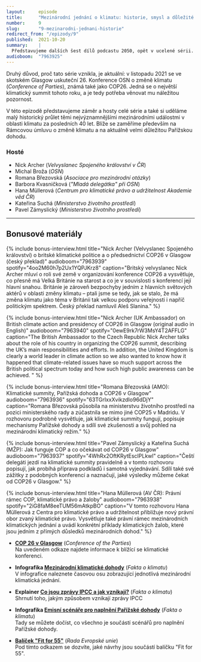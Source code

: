 ```yaml
---
layout:     episode
title:      "Mezinárodní jednání o klimatu: historie, smysl a důležité milníky"
number:     9
slug:       "9-mezinarodni-jednani-historie"
redirect_from: "/epizody/9"
published:  2021-10-20
summary:    |
  Představujeme dalších šest dílů podcastu 2050, opět v ucelené sérii. Tentokrát jsme se zaměřili na téma mezinárodních jednání a klimatických dohod. Jak aktivně k tématu změny klimatu přistupují země v různých částech světa, jaké jsou jejich národní priority a o čem spolu diskutují? A jakou roli hraje Česká republika?
audioboom:  "7963925"
---
```


Druhý důvod, proč tato série vznikla, je aktuální: v listopadu 2021 se ve skotském Glasgow uskuteční 26. Konference OSN o změně klimatu (_Conference of Parties_), známá také jako COP26. Jedná se o největší klimatický summit tohoto roku, a je tedy potřeba věnovat mu náležitou pozornost.

V této epizodě představujeme záměr a hosty celé série a také si uděláme malý historický průlet těmi nejvýznamnějšími mezinárodními událostmi v oblasti klimatu za posledních 40 let. Blíže se zaměříme především na Rámcovou úmluvu o změně klimatu a na aktuálně velmi důležitou Pařížskou dohodu.

### Hosté

* Nick Archer (_Velvyslanec Spojeného království v ČR_)
* Michal Broža (_OSN_)
* Romana Březovská (_Asociace pro mezinárodní otázky_)
* Barbora Kvasničková (_"Mladá delegátka" při OSN_)
* Hana Müllerová (_Centrum pro klimatické právo a udržitelnost Akademie věd ČR_)
* Kateřina Suchá (_Ministerstvo životního prostředí_)
* Pavel Zámyslický (_Ministerstvo životního prostředí_)

---

## Bonusové materiály

<div class="bonus-material" markdown="1">

{% include bonus-interview.html
  title="Nick Archer (Velvyslanec Spojeného království) o britské klimatické politice a o předsednictví COP26 v Glasgow (český překlad)"
  audioboom="7963939"
  spotify="4oo2M60h7p2Ux1YQPJKrz8"
  caption="Britský velvyslanec Nick Archer mluví o roli své země v organizování konference COP26 a vysvětluje, co přesně má Velká Británie na starost a co je v souvislosti s konferencí její hlavní snahou. Británie je zároveň bezpochyby jedním z hlavních světových aktérů v oblasti změny klimatu – ptali jsme se tedy, jak se stalo, že má změna klimatu jako téma v Británii tak velkou podporu veřejnosti i napříč politickým spektrem. Český překlad namluvil Aleš Slanina."
%}

{% include bonus-interview.html
  title="Nick Archer (UK Ambassador) on British climate action and presidency of COP26 in Glasgow (original audio in English)"
  audioboom="7963940"
  spotify="0ewE9rk7rW3MsY4T2AFFLG"
  caption="The British Ambassador to the Czech Republic Nick Archer talks about the role of his country in organizing the COP26 summit, describing the UK’s main responsibilities and efforts. In addition, the United Kingdom is clearly a world leader in climate action so we also wanted to know how it happened that climate-related issues have so much support across the British political spectrum today and how such high public awareness can be achieved. "
%}

{% include bonus-interview.html
  title="Romana Březovská (AMO): Klimatické summity, Pařížská dohoda a COP26 v Glasgow"
  audioboom="7963936"
  spotify="63TGrIxxXvikzdIo96dDjY"
  caption="Romana Březovská působila na ministerstvu životního prostředí na pozici ministerského rady a zúčastnila se mimo jiné COP25 v Madridu. V rozhovoru podrobně vysvětluje, jak klimatické summity fungují, popisuje mechanismy Pařížské dohody a sdílí své zkušenosti a svůj pohled na mezinárodní klimatický režim."
%}

{% include bonus-interview.html
  title="Pavel Zámyslický a Kateřina Suchá (MŽP): Jak funguje COP a co očekávat od COP26 v Glasgow"
  audioboom="7963937"
  spotify="4WhRx2OftKRytEscIPLkwl"
  caption="Čeští delegáti jezdí na klimatické summity pravidelně a v tomto rozhovoru popisují, jak probíhá příprava podkladů i samotná vyjednávání. Sdílí také své zážitky z podobných konferencí a naznačují, jaké výsledky můžeme čekat od COP26 v Glasgow."
%}

{% include bonus-interview.html
  title="Hana Müllerová (AV ČR): Právní rámec COP, klimatické právo a žaloby"
  audioboom="7963938"
  spotify="2iG8faM8eeTUM56mAtkpBO"
  caption="V tomto rozhovoru Hana Müllerová z Centra pro klimatické právo a udržitelnost přibližuje nový právní obor zvaný klimatické právo. Vysvětluje také právní rámec mezinárodních klimatických jednání a uvádí konkrétní příklady klimatických žalob, které jsou jedním z přímých důsledků mezinárodních dohod."
%}

* **[COP 26 v Glasgow](https://ukcop26.org/)** (_Conference of the Parties_)  
  Na uvedeném odkaze najdete informace k blížící se klimatické konferenci.

* **Infografika [Mezinárodní klimatické dohody](https://faktaoklimatu.cz/infografiky/svetove-dohody)** (_Fakta o klimatu_)  
  V infografice naleznete časovou osu zobrazující  jednotlivá mezinárodní klimatická jednání.

* **Explainer [Co jsou zprávy IPCC a jak vznikají?](https://faktaoklimatu.cz/explainery/zpravy-ipcc)** (_Fakta o klimatu_)  
  Shrnutí toho, jakým způsobem vznikají zprávy IPCC

* **Infografika [Emisní scénáře pro naplnění Pařížské dohody](https://faktaoklimatu.cz/infografiky/emisni-scenare-pariz)** (_Fakta o klimatu_)  
  Tady se můžete dočíst, co všechno je součástí scénářů pro naplnění Pařížské dohody.

* **[Balíček "Fit for 55"](https://www.consilium.europa.eu/cs/policies/eu-plan-for-a-green-transition/)** (_Rada Evropské unie_)  
  Pod tímto odkazem se dozvíte, jaké návrhy jsou součástí balíčku "Fit for 55".

</div>
